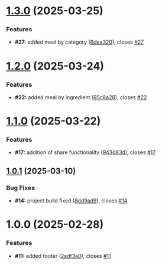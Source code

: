 # [1.3.0](https://github.com/Asahel-code/meal-search-app/compare/v1.2.0...v1.3.0) (2025-03-25)


### Features

* **#27:** added meal by category ([6dea320](https://github.com/Asahel-code/meal-search-app/commit/6dea320956ff9500e2c20ce5cb712aaf6b2d1fb2)), closes [#27](https://github.com/Asahel-code/meal-search-app/issues/27)

# [1.2.0](https://github.com/Asahel-code/meal-search-app/compare/v1.1.0...v1.2.0) (2025-03-24)


### Features

* **#22:** added meal by ingredient ([85c8a28](https://github.com/Asahel-code/meal-search-app/commit/85c8a28f3f0e140a441fdcc4eb39f5d451a7ac6e)), closes [#22](https://github.com/Asahel-code/meal-search-app/issues/22)

# [1.1.0](https://github.com/Asahel-code/meal-search-app/compare/v1.0.1...v1.1.0) (2025-03-22)


### Features

* **#17:** addition of share functionality ([943d83d](https://github.com/Asahel-code/meal-search-app/commit/943d83d63562e067a8bb34f37b36598bca66582c)), closes [#17](https://github.com/Asahel-code/meal-search-app/issues/17)

## [1.0.1](https://github.com/Asahel-code/meal-search-app/compare/v1.0.0...v1.0.1) (2025-03-10)


### Bug Fixes

* **#14:** project build fixed ([8dd9ad9](https://github.com/Asahel-code/meal-search-app/commit/8dd9ad94a3525cbdcbdcd6447a33dad22927373f)), closes [#14](https://github.com/Asahel-code/meal-search-app/issues/14)

# 1.0.0 (2025-02-28)


### Features

* **#11:** added footer ([2adf3a0](https://github.com/Asahel-code/meal-search-app/commit/2adf3a0197744b6f0b50ed3ad68bfbd1a15b3813)), closes [#11](https://github.com/Asahel-code/meal-search-app/issues/11)
